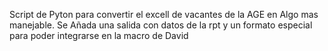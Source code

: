 Script de Pyton para convertir el excell de vacantes de la AGE en Algo mas manejable.
Se Añada una salida con datos de la rpt y un formato especial para poder integrarse en la macro de David
